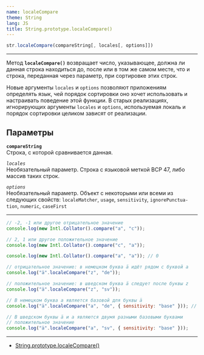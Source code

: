 ```yaml
---
name: localeCompare
theme: String
lang: JS
title: String.prototype.localeCompare()
---
```


```js
str.localeCompare(compareString[, locales[, options]])
```

---

Метод **`localeCompare()`** возвращает число, указывающее, должна ли данная строка находиться до, после или в том же самом месте, что и строка, переданная через параметр, при сортировке этих строк.

Новые аргументы `locales` и `options` позволяют приложениям определять язык, чей порядок сортировки оно хочет использовать и настраивать поведение этой функции. В старых реализациях, игнорирующих аргументы `locales` и `options`, используемая локаль и порядок сортировки целиком зависят от реализации.

## Параметры

**`compareString`**<br />
Строка, с которой сравнивается данная.

_`locales`_<br />
Необязательный параметр. Строка с языковой меткой BCP 47, либо массив таких строк.

_`options`_<br />
Необязательный параметр. Объект с некоторыми или всеми из следующих свойств: `localeMatcher`, `usage`, `sensitivity`, `ignore­Punctua­tion`, `numeric`, `caseFirst`

---

```js
// -2, -1 или другое отрицательное значение
console.log(new Intl.Collator().compare("a", "c"));

// 2, 1 или другое положительное значение
console.log(new Intl.Collator().compare("c", "a"));

console.log(new Intl.Collator().compare("a", "a")); // 0

// отрицательное значение: в немецком буква ä идёт рядом с буквой a
console.log("ä".localeCompare("z", "de"));

// положительное значение: в шведском буква ä следует после буквы z
console.log("ä".localeCompare("z", "sv"));

// В немецком буква a является базовой для буквы ä
console.log("ä".localeCompare("a", "de", { sensitivity: "base" })); // 0

// В шведском буквы ä и a являются двумя разными базовыми буквами
// положительное значение
console.log("ä".localeCompare("a", "sv", { sensitivity: "base" }));
```

---

- [String.prototype.localeCompare()](https://developer.mozilla.org/ru/docs/Web/JavaScript/Reference/Global_Objects/String/localeCompare)
